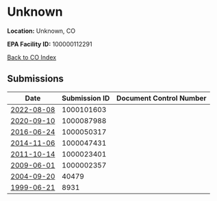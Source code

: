 # Unknown

**Location:** Unknown, CO

**EPA Facility ID:** 100000112291

[Back to CO Index](../../index.md)

## Submissions

| Date | Submission ID | Document Control Number |
|------|--------------|-------------------------|
| [2022-08-08](submissions/1000101603.md) | 1000101603 |  |
| [2020-09-10](submissions/1000087988.md) | 1000087988 |  |
| [2016-06-24](submissions/1000050317.md) | 1000050317 |  |
| [2014-11-06](submissions/1000047431.md) | 1000047431 |  |
| [2011-10-14](submissions/1000023401.md) | 1000023401 |  |
| [2009-06-01](submissions/1000002357.md) | 1000002357 |  |
| [2004-09-20](submissions/40479.md) | 40479 |  |
| [1999-06-21](submissions/8931.md) | 8931 |  |
